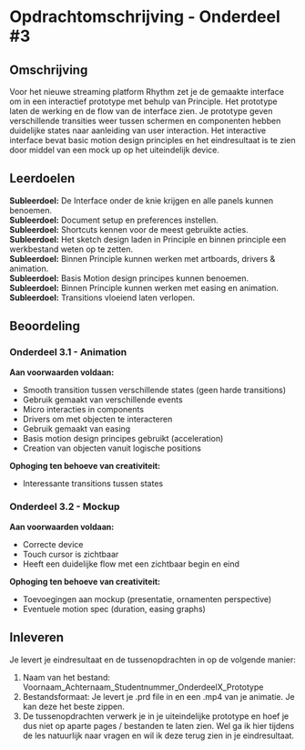 # Opdrachtomschrijving - Onderdeel #3

## Omschrijving
Voor het nieuwe streaming platform Rhythm zet je de gemaakte interface om in een interactief prototype met behulp van Principle. Het prototype laten de werking en de flow van de interface zien. Je prototype geven verschillende transities weer tussen schermen en componenten hebben duidelijke states naar aanleiding van user interaction.
Het interactive interface bevat basic motion design principles en het eindresultaat is te zien door middel van een mock up op het uiteindelijk device.

## Leerdoelen
**Subleerdoel:** De Interface onder de knie krijgen en alle panels kunnen benoemen.  
**Subleerdoel:** Document setup en preferences instellen.  
**Subleerdoel:** Shortcuts kennen voor de meest gebruikte acties.  
**Subleerdoel:** Het sketch design laden in Principle en binnen principle een werkbestand weten op te zetten.  
**Subleerdoel:** Binnen Principle kunnen werken met artboards, drivers & animation.  
**Subleerdoel:** Basis Motion design principes kunnen benoemen.  
**Subleerdoel:** Binnen Principle kunnen werken met easing en animation.  
**Subleerdoel:** Transitions vloeiend laten verlopen.  

## Beoordeling

### Onderdeel 3.1 - Animation
**Aan voorwaarden voldaan:**  
* Smooth transition tussen verschillende states (geen harde transitions)
* Gebruik gemaakt van verschillende events
* Micro interacties in components
* Drivers om met objecten te interacteren
* Gebruik gemaakt van easing
* Basis motion design principes gebruikt (acceleration)
* Creation van objecten vanuit logische positions

**Ophoging ten behoeve van creativiteit:**
* Interessante transitions tussen states 

### Onderdeel 3.2 - Mockup
**Aan voorwaarden voldaan:**  
* Correcte device
* Touch cursor is zichtbaar
* Heeft een duidelijke flow met een zichtbaar begin en eind

**Ophoging ten behoeve van creativiteit:**
* Toevoegingen aan mockup (presentatie, ornamenten perspective)
* Eventuele motion spec (duration, easing graphs)

## Inleveren
Je levert je eindresultaat en de tussenopdrachten in op de volgende manier:

1. Naam van het bestand:  Voornaam_Achternaam_Studentnummer_OnderdeelX_Prototype
1. Bestandsformaat: Je levert je .prd file in en een .mp4 van je animatie. Je kan deze het beste zippen.
1. De tussenopdrachten verwerk je in je uiteindelijke prototype en hoef je dus niet op aparte pages / bestanden te laten zien. Wel ga ik hier tijdens de les natuurlijk naar vragen en wil ik deze terug zien in je eindresultaat.
